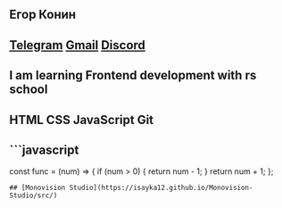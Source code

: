 ## Егор Конин
## [Telegram](https://telegram.me/Egor0744) [Gmail](http://malito:e.konin2@gmail.com/) [Discord](https://discord.com/users/255744048818552834)
## I am learning Frontend development with rs school
## HTML CSS JavaScript Git
## ```javascript
const func = (num) => {
  if (num > 0) {
    return num - 1;
  }
  return num + 1;
};
```
## [Monovision Studio](https://isayka12.github.io/Monovision-Studio/src/)
